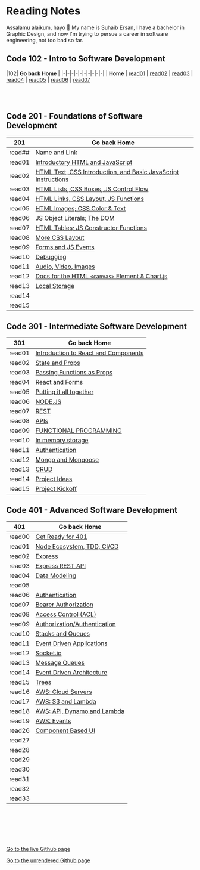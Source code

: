 # Reading Notes

Assalamu alaikum, hayo 👋 My name is Suhaib Ersan, I have a bachelor in Graphic Design, and now I'm trying to persue a career in software engineering, not too bad so far.

## Code 102 - Intro to Software Development

|102| **Go back Home** |
|-|-|-|-|-|-|-|-|-|-|
| **Home** | [read01](https://suhaib-ersan.github.io/reading-notes/read01) | [read02](https://suhaib-ersan.github.io/reading-notes/read02) | [read03](https://suhaib-ersan.github.io/reading-notes/read03) | [read04](https://suhaib-ersan.github.io/reading-notes/read04) | [read05](https://suhaib-ersan.github.io/reading-notes/read05) | [read06](https://suhaib-ersan.github.io/reading-notes/read06) | [read07](https://suhaib-ersan.github.io/reading-notes/read07)

<br/><br/>

## Code 201 - Foundations of Software Development

|201| **Go back Home** |
|-|-|
| read## | Name and Link |
| read01 | [Introductory HTML and JavaScript](https://suhaib-ersan.github.io/reading-notes/201/read01) |
| read02 | [HTML Text, CSS Introduction, and Basic JavaScript Instructions](https://suhaib-ersan.github.io/reading-notes/201/read02) |
| read03 | [HTML Lists, CSS Boxes, JS Control Flow](https://suhaib-ersan.github.io/reading-notes/201/read03) |
| read04 | [HTML Links, CSS Layout, JS Functions](https://suhaib-ersan.github.io/reading-notes/201/read04) |
| read05 | [HTML Images; CSS Color & Text](https://suhaib-ersan.github.io/reading-notes/201/read05) |
| read06 | [JS Object Literals; The DOM](https://suhaib-ersan.github.io/reading-notes/201/read06) |
| read07 | [HTML Tables; JS Constructor Functions](https://suhaib-ersan.github.io/reading-notes/201/read07) |
| read08 | [More CSS Layout](https://suhaib-ersan.github.io/reading-notes/201/read08) |
| read09 | [Forms and JS Events](https://suhaib-ersan.github.io/reading-notes/201/read09) |
| read10 | [Debugging](https://suhaib-ersan.github.io/reading-notes/201/read10) |
| read11 | [Audio, Video, Images](https://suhaib-ersan.github.io/reading-notes/201/read11) |
| read12 | [Docs for the HTML `<canvas>` Element & Chart.js](https://suhaib-ersan.github.io/reading-notes/201/read12) |
| read13 | [Local Storage](https://suhaib-ersan.github.io/reading-notes/201/read13) |
| read14 | [](https://suhaib-ersan.github.io/reading-notes/201/read14) |
| read15 | [](https://suhaib-ersan.github.io/reading-notes/201/read15) |



## Code 301 - Intermediate Software Development

|301| **Go back Home** |
|-|-|
| read01 | [Introduction to React and Components](https://suhaib-ersan.github.io/reading-notes/301/read01) |
| read02 | [State and Props](https://suhaib-ersan.github.io/reading-notes/301/read02) |
| read03 | [Passing Functions as Props](https://suhaib-ersan.github.io/reading-notes/301/read03) |
| read04 | [React and Forms](https://suhaib-ersan.github.io/reading-notes/301/read04) |
| read05 | [Putting it all together](https://suhaib-ersan.github.io/reading-notes/301/read05) |
| read06 | [NODE.JS](https://suhaib-ersan.github.io/reading-notes/301/read06) |
| read07 | [REST](https://suhaib-ersan.github.io/reading-notes/301/read07) |
| read08 | [APIs](https://suhaib-ersan.github.io/reading-notes/301/read08) |
| read09 | [FUNCTIONAL PROGRAMMING](https://suhaib-ersan.github.io/reading-notes/301/read09) |
| read10 | [In memory storage](https://suhaib-ersan.github.io/reading-notes/301/read10) |
| read11 | [Authentication](https://suhaib-ersan.github.io/reading-notes/301/read11) |
| read12 | [Mongo and Mongoose](https://suhaib-ersan.github.io/reading-notes/301/read12) |
| read13 | [CRUD](https://suhaib-ersan.github.io/reading-notes/301/read13) |
| read14 | [Project Ideas](https://suhaib-ersan.github.io/reading-notes/301/read14) |
| read15 | [Project Kickoff](https://suhaib-ersan.github.io/reading-notes/301/read15) |
## Code 401 - Advanced Software Development

|401| **Go back Home** |
|-|-|
| read00 | [Get Ready for 401](https://suhaib-ersan.github.io/reading-notes/401/read00) |
| read01 | [Node Ecosystem, TDD, CI/CD](https://suhaib-ersan.github.io/reading-notes/401/read01) |
| read02 | [Express](https://suhaib-ersan.github.io/reading-notes/401/read02) |
| read03 | [Express REST API](https://suhaib-ersan.github.io/reading-notes/401/read03) |
| read04 | [Data Modeling](https://suhaib-ersan.github.io/reading-notes/401/read04) |
| read05 | []() |
| read06 | [Authentication](https://suhaib-ersan.github.io/reading-notes/401/read06) |
| read07 | [Bearer Authorization](https://suhaib-ersan.github.io/reading-notes/401/read07) |
| read08 | [Access Control (ACL)](https://suhaib-ersan.github.io/reading-notes/401/read08) |
| read09 | [Authorization/Authentication](https://suhaib-ersan.github.io/reading-notes/401/read09) |
| read10 | [Stacks and Queues](https://suhaib-ersan.github.io/reading-notes/401/read10) |
| read11 | [Event Driven Applications](https://suhaib-ersan.github.io/reading-notes/401/read11) |
| read12 | [Socket.io](https://suhaib-ersan.github.io/reading-notes/401/read12) |
| read13 | [Message Queues](https://suhaib-ersan.github.io/reading-notes/401/read13) |
| read14 | [Event Driven Architecture](https://suhaib-ersan.github.io/reading-notes/401/read14) |
| read15 | [Trees](https://suhaib-ersan.github.io/reading-notes/401/read15) |
| read16 | [AWS: Cloud Servers](https://suhaib-ersan.github.io/reading-notes/401/read16) |
| read17 | [AWS: S3 and Lambda](https://suhaib-ersan.github.io/reading-notes/401/read17) |
| read18 | [AWS: API, Dynamo and Lambda](https://suhaib-ersan.github.io/reading-notes/401/read18) |
| read19 | [AWS: Events](https://suhaib-ersan.github.io/reading-notes/401/read19) |
| read26 | [Component Based UI](https://suhaib-ersan.github.io/reading-notes/401/read26) |
| read27 | [](https://suhaib-ersan.github.io/reading-notes/401/read27) |
| read28 | [](https://suhaib-ersan.github.io/reading-notes/401/read28) |
| read29 | [](https://suhaib-ersan.github.io/reading-notes/401/read29) |
| read30 | [](https://suhaib-ersan.github.io/reading-notes/401/read30) |
| read31 | [](https://suhaib-ersan.github.io/reading-notes/401/read31) |
| read32 | [](https://suhaib-ersan.github.io/reading-notes/401/read32) |
| read33 | [](https://suhaib-ersan.github.io/reading-notes/401/read33) |




<br/><br/> 


<br/><br/>  

[Go to the live Github page](https://suhaib-ersan.github.io/reading-notes/)

[Go to the unrendered Github page](https://github.com/Suhaib-Ersan/reading-notes)
